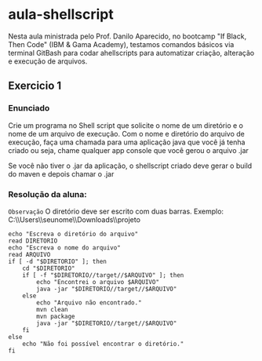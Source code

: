 # aula-shellscript

Nesta aula ministrada pelo Prof. Danilo Aparecido, no bootcamp "If Black, Then Code" (IBM & Gama Academy), testamos comandos básicos via terminal GitBash para codar ahellscripts para automatizar criação, alteração e execução de arquivos.

## Exercicio 1
### Enunciado
Crie um programa no Shell script que solicite o nome de um diretório e o nome de um arquivo de execução. Com o nome e diretório do arquivo de execução, faça uma chamada para uma aplicação java que você já tenha criado ou seja, chame qualquer app console que você gerou o arquivo .jar

Se você não tiver o .jar da aplicação, o shellscript criado deve gerar o build do maven e depois chamar o .jar

### Resolução da aluna: 
`Observação` O diretório deve ser escrito com duas barras. Exemplo: C:\\\Users\\\seunome\\\Downloads\\\projeto
```shel
echo "Escreva o diretório do arquivo"
read DIRETORIO
echo "Escreva o nome do arquivo"
read ARQUIVO
if [ -d "$DIRETORIO" ]; then
    cd "$DIRETORIO"
    if [ -f "$DIRETORIO//target//$ARQUIVO" ]; then
        echo "Encontrei o arquivo $ARQUIVO"
        java -jar "$DIRETORIO//target//$ARQUIVO"
    else
        echo "Arquivo não encontrado."
        mvn clean
        mvn package
        java -jar "$DIRETORIO//target//$ARQUIVO"
    fi
else
    echo "Não foi possível encontrar o diretório."
fi
```
